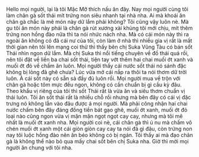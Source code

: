 Hello mọi người, lại là tôi Mặc Mỡ thích nấu ăn đây. Nay mọi người cùng tôi làm chân gà sốt thái mít trứng non siêu nhanh tại nhà nha. Ai mà khoái ăn chân gà chắc là mê món này dữ lắm phải không? Tôi cũng vậy luôn nè. Mà gu tôi ăn món này phải là chân gà rút xương xài khủng tôi mới chịu, mít thêm trứng non hồng đào nữa thì ta nói nhức nách nha. Mà có cái món này thì ra ngoài ăn không có đã cái nư của tôi, còn làm ở nhà thì nhiều gia vị rất là mất thời gian nên tôi lên mạng coi thử thì thấy bên chị Suka Vũng Tàu có bán sốt Thái nhìn ngon dữ lắm. Mà chị Suka thì nổi tiếng chuyên về đồ thái quá rồi, nên tôi đặt về liền ba chai sốt thái, tiện tay vớt thêm hai chai muối ớt xanh và muối ớt đỏ về chấm ăn luôn. Mọi người thấy cái nước sốt thái nó sánh đặc không bị lỏng đã ghê chưa? Lúc vừa mở cái nắp ra thôi ta nói thơm dữ trời luôn. À cái sốt này có sẵn sả đầy đủ luôn rồi. Mọi người mua về trộn với chân gà hoặc tôm mực đều ngon, không có cần chuẩn bị gì cầu kỳ đâu. Theo khẩu vị riêng của tôi thì sốt Thái rất là vừa ăn và siêu thơm chuẩn vị thái luôn. Tôi ăn sốt thái rất là nhiều chỗ rồi nhưng mà bên đây có cái vị đặc trưng nó không lẫn vào đâu được á mọi người. Mà phải công nhận hai chai nước chấm bên đây đáng đồng tiền bát gạo ghê, muối ớt xanh, muối ớt đỏ loại nào cũng ngon vừa vị mặn mặn ngọt ngọt cay cay, nhưng mà tôi mê nhất là muối ớt xanh nha. Mọi người coi nè, cái chân gà thì ú nu mà chấm vô chén muối ớt xanh một cái giòn giòn cay cay ta nói đã gì đâu, còn trứng non nay tôi luộc hồng đào nên ăn béo không có bị ngán. Tôi thấy ai mà đạo chân gà là không thể nào bỏ qua mấy chai sốt bên chị Suka nha. Giờ thì mời mọi người ăn chung với tôi nha.